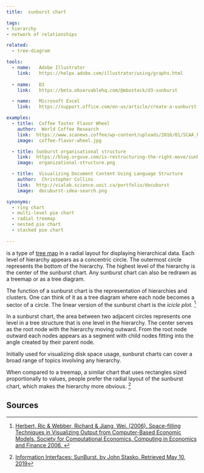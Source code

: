 ```yaml
---
title:  sunburst chart

tags:
- hierarchy
- network of relationships

related:
  - tree-diagram

tools:
  - name:   Adobe Illustrator
    link:   https://helpx.adobe.com/illustrator/using/graphs.html
    
  - name:   D3
    link:   https://beta.observablehq.com/@mbostock/d3-sunburst

  - name:   Microsoft Excel
    link:   https://support.office.com/en-us/article/create-a-sunburst-chart-in-office-4a127977-62cd-4c11-b8c7-65b84a358e0c

examples:
  - title:  Coffee Taster Flavor Wheel
    author:  World Coffee Research
    link:  https://www.scanews.coffee/wp-content/uploads/2016/01/SCAA_FlavorWheel.01.18.15.jpg
    image:  coffee-flavor-wheel.jpg

  - title: Sunburst organisational structure
    link:  https://blog.orgvue.com/is-restructuring-the-right-move/sunburst-organisational-structure/
    image:  organizational-structure.png

  - title:  Visualizing Document Content Using Language Structure
    author:  Christopher Collins
    link:  http://vialab.science.uoit.ca/portfolio/docuburst
    image:  docuburst-idea-search.png

synonyms:
  - ring chart
  - multi-level pie chart
  - radial treemap
  - nested pie chart
  - stacked pie chart
  
---
```


is a type of [tree map](/tree-map) in a radial layout for displaying hierarchical data. Each level of hierarchy appears as a concentric circle. The outermost circle represents the bottom of the hierarchy. The highest level of the hierarchy is the center of the sunburst chart. Any sunburst chart can also be redrawn as a treemap or as a tree diagram.


<!--more-->
The function of a sunburst chart is the representation of hierarchies and clusters. One can think of it as a tree diagram where each node becomes a sector of a circle. The linear version of the sunburst chart is the *icicle plot*. [^herbert]

 In a sunburst chart, the area between two adjacent circles represents one level in a tree structure that is one level in the hierarchy. The center serves as the root node with the hierarchy moving outward. From the root node outward each nodes appears as a segment with child nodes fitting into the angle created by their parent node.
 
Initially used for visualizing disk space usage, sunburst charts can cover a broad range of topics involving any hierarchy.
 
 When compared to a treemap, a similar chart that uses rectangles sized proportionally to values, people prefer the radial layout of the sunburst chart, which makes the hierarchy more obvious. [^stasko]

## Sources
[^herbert]: [Herbert, Ric & Webber, Richard & Jiang, Wei. (2006). Space-filling Techniques in Visualizing Output from Computer-Based Economic Models. Society for Computational Economics, Computing in Economics and Finance 2006. ](https://www.academia.edu/25926410/Space-filling_Techniques_in_Visualizing_Output_from_Computer_Based_Economic_Models)
[^stasko]: [Information Interfaces: SunBurst. by John Stasko. Retrieved May 10, 2019](https://www.cc.gatech.edu/gvu/ii/sunburst/)
